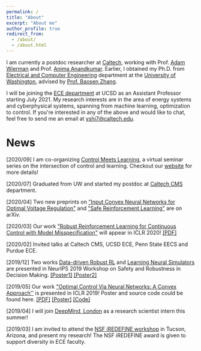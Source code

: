 ```yaml
---
permalink: /
title: "About"
excerpt: "About me"
author_profile: true
redirect_from: 
  - /about/
  - /about.html
---
```


I am currently a postdoc researcher at [Caltech](http://www.cms.caltech.edu/), working with Prof. [Adam Wierman](http://users.cms.caltech.edu/~adamw/) and Prof. [Anima Anandkumar](http://tensorlab.cms.caltech.edu/users/anima/). Earlier, I obtained my Ph.D. from [Electrical and Computer Engineering](https://www.ece.uw.edu/) department at the [University of Washington](https://www.washington.edu/), advised by [Prof. Baosen Zhang](https://zhangbaosen.github.io/). 

I will be joining the [ECE department](http://www.ece.ucsd.edu/) at UCSD as an Assistant Professor starting July 2021. My research interests are in the area of energy systems and cyberphysical systems, spanning from machine learning, optimization to control. If you're interested in any of the above and would like to chat, feel free to send me an email at [yshi7@caltech.edu](yshi7@caltech.edu).

News
======
[2020/09] I am co-organizing [Control Meets Learning](https://sites.google.com/view/control-meets-learning), a virtual seminar series on the intersection of control and learning. Checkout our [website](https://sites.google.com/view/control-meets-learning) for more details!

[2020/07] Graduated from UW and started my postdoc at [Caltech CMS](http://www.cms.caltech.edu/) department.

[2020/04] Two new preprints on ["Input Convex Neural Networks for Optimal Voltage Regulation"](https://arxiv.org/abs/2002.08684) and ["Safe Reinforcement Learning"](https://arxiv.org/abs/2003.09488) are on arXiv.

[2020/03] Our work ["Robust Reinforcement Learning for Continuous Control with Model Misspecification"](https://arxiv.org/abs/1906.07516) will appear in ICLR 2020! [[PDF]](https://arxiv.org/abs/1906.07516) 

[2020/02] Invited talks at Caltech CMS, UCSD ECE, Penn State EECS and Purdue ECE.

[2019/12] Two works [Data-driven Robust RL](https://drive.google.com/file/d/0B3mY6u_lryzddkRrQ0xzQWtpemRUSHBnZ2NHMnctS1B5b01J/view) and [Learning Neural Simulators](https://drive.google.com/file/d/0B3mY6u_lryzdWWVxZ2pYZ1dINUQ3WUEwSHlkWnNSZDh5THVj/view) are presented in NeurIPS 2019 Workshop on Safety and Robustness in Decision Making. [[Poster1]](https://drive.google.com/file/d/1OSd4GnrEluGX_Vwx8HChREavtdTQTCde/view?usp=sharing) [[Poster2]](https://docs.google.com/presentation/d/1vtanHk-F50iLIPwE6yipUzloDDVZvgrL4iyn_Vj7yJc/edit?usp=sharing)

[2019/05] Our work ["Optimal Control Via Neural Networks: A Convex Approach''](https://openreview.net/forum?id=H1MW72AcK7) is presented in ICLR 2019! Poster and source code could be found here. [[PDF]](https://arxiv.org/pdf/1805.11835.pdf) [[Poster]](https://drive.google.com/file/d/1q-M--UvJsww-cRUFG_iW2bQvNAna51nP/view?usp=sharing) [[Code]](https://github.com/chennnnnyize/Optimal-Control-via-Neural-Networks)

[2019/04] I will join [DeepMind, London](https://deepmind.com/) as a research scientist intern this summer!

[2019/03] I am invited to attend the [NSF iREDEFINE workshop](https://www.ecedha.org/Meetings/Past-Programs/2019-ECEDHA-Annual-Conference-and-ECExpo/Student-Program) in Tucson, Arizona, and present my research! The NSF iREDEFINE award is given to support diversity in ECE faculty.
